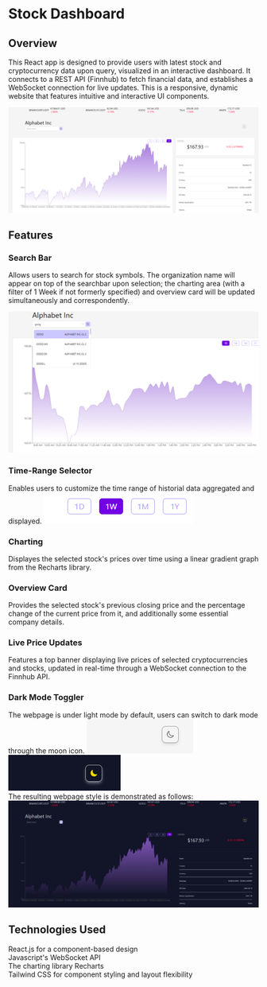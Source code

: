 # Stock Dashboard


## Overview

This React app is designed to provide users with latest stock and cryptocurrency data upon query, visualized in an interactive dashboard. It connects to a REST API (Finnhub) to fetch financial data, and establishes a WebSocket connection for live updates. This is a responsive, dynamic website that features intuitive and interactive UI components.

![screenshot1](mainLightMode.png)
## Features

### Search Bar

Allows users to search for stock symbols. The organization name will appear on top of the searchbar upon selection; the charting area (with a filter of 1 Week if not formerly specified) and overview card will be updated simultaneously and correspondently. 

![screenshot1](searchBar.png)

### Time-Range Selector

Enables users to customize the time range of historial data aggregated and displayed.
![screenshot1](rangeSelector.png)

### Charting

Displayes the selected stock's prices over time using a linear gradient graph from the Recharts library.

### Overview Card

Provides the selected stock's previous closing price and the percentage change of the current price from it, and additionally some essential company details.

### Live Price Updates

Features a top banner displaying live prices of selected cryptocurrencies and stocks, updated in real-time through a WebSocket connection to the Finnhub API.

### Dark Mode Toggler

The webpage is under light mode by default, users can switch to dark mode through the moon icon.
![screenshot1](togglerLight.png)
![screenshot1](togglerDark.png)\
The resulting webpage style is demonstrated as follows:
![screenshot1](mainDarkMode.png)


## Technologies Used

React.js for a component-based design\
Javascript's WebSocket API\
The charting library Recharts\
Tailwind CSS for component styling and layout flexibility

